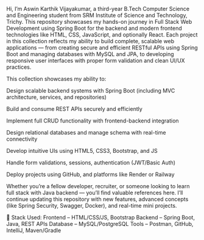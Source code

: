 Hi, I’m Aswin Karthik Vijayakumar, a third-year B.Tech Computer Science and Engineering student from SRM Institute of Science and Technology, Trichy. This repository showcases my hands-on journey in Full Stack Web Development using Spring Boot for the backend and modern frontend technologies like HTML, CSS, JavaScript, and optionally React. Each project in this collection reflects my ability to build complete, scalable web applications — from creating secure and efficient RESTful APIs using Spring Boot and managing databases with MySQL and JPA, to developing responsive user interfaces with proper form validation and clean UI/UX practices. 

This collection showcases my ability to:

Design scalable backend systems with Spring Boot (including MVC architecture, services, and repositories)

Build and consume REST APIs securely and efficiently

Implement full CRUD functionality with frontend-backend integration

Design relational databases and manage schema with real-time connectivity

Develop intuitive UIs using HTML5, CSS3, Bootstrap, and JS

Handle form validations, sessions, authentication (JWT/Basic Auth)

Deploy projects using GitHub, and platforms like Render or Railway

Whether you’re a fellow developer, recruiter, or someone looking to learn full stack with Java backend — you’ll find valuable references here. I’ll continue updating this repository with new features, advanced concepts (like Spring Security, Swagger, Docker), and real-time mini projects.

📌 Stack Used:
Frontend – HTML/CSS/JS, Bootstrap
Backend – Spring Boot, Java, REST APIs
Database – MySQL/PostgreSQL
Tools – Postman, GitHub, IntelliJ, Maven/Gradle
